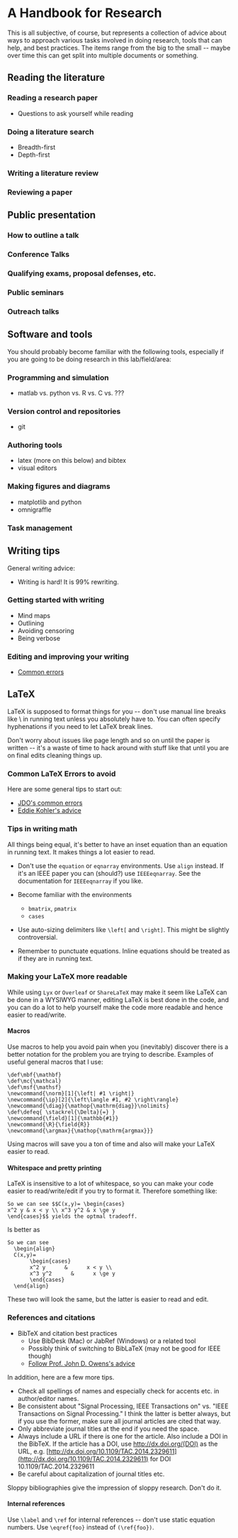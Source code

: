 # A Handbook for Research

This is all subjective, of course, but represents a collection of advice about ways to approach various tasks involved in doing research, tools that can help, and best practices. The items range from the big to the small -- maybe over time this can get split into multiple documents or something.


## Reading the literature

### Reading a research paper

* Questions to ask yourself while reading

### Doing a literature search

* Breadth-first
* Depth-first

### Writing a literature review

### Reviewing a paper


## Public presentation

### How to outline a talk

### Conference Talks

### Qualifying exams, proposal defenses, etc.

### Public seminars

### Outreach talks



## Software and tools

You should probably become familiar with the following tools, especially if you are going to be doing research in this lab/field/area:

### Programming and simulation

* matlab vs. python vs. R vs. C vs. ???

### Version control and repositories

* git


### Authoring tools

* latex (more on this below) and bibtex
* visual editors

### Making figures and diagrams

* matplotlib and python
* omnigraffle

### Task management


## Writing tips

General writing advice:

* Writing is hard! It is 99% rewriting.

### Getting started with writing

* Mind maps
* Outlining
* Avoiding censoring
* Being verbose

### Editing and improving your writing


* [Common errors](http://www.cs.columbia.edu/~hgs/etc/writing-bugs.html)

## LaTeX

LaTeX is supposed to format things for you -- don't use manual line breaks like \\ in running text unless you absolutely have to. You can often specify hyphenations if you need to let LaTeX break lines.

Don't worry about issues like page length and so on until the paper is written -- it's a waste of time to hack around with stuff like that until you are on final edits cleaning things up.

### Common LaTeX Errors to avoid

Here are some general tips to start out:

* [JDO's common errors](http://web.ece.ucdavis.edu/~jowens/commonerrors.html)
* [Eddie Kohler's advice](http://www.read.seas.harvard.edu/~kohler/latex.html)


### Tips in writing math

All things being equal, it's better to have an inset equation than an equation in running text.  It makes things a lot easier to read.

* Don't use the `equation` or `eqnarray` environments. Use `align` instead.  If it's an IEEE paper you can (should?) use `IEEEeqnarray`.  See the documentation for `IEEEeqnarray` if you like.

* Become familiar with the environments 
	* `bmatrix`, `pmatrix`
	* `cases`

* Use auto-sizing delimiters like `\left[` and `\right]`. This might be slightly controversial.

* Remember to punctuate equations. Inline equations should be treated as if they are in running text.


### Making your LaTeX more readable

While using `Lyx` or `Overleaf` or `ShareLaTeX` may make it seem like LaTeX can be done in a WYSIWYG manner, editing LaTeX is best done in the code, and you can do a lot to help yourself make the code more readable and hence easier to read/write.

#### Macros

Use macros to help you avoid pain when you (inevitably) discover there is a better notation for the problem you are trying to describe.  Examples of useful general macros that I use:

```
\def\mbf{\mathbf}
\def\mc{\mathcal}
\def\msf{\mathsf}
\newcommand{\norm}[1]{\left| #1 \right|}
\newcommand{\ip}[2]{\left\langle #1, #2 \right\rangle}
\newcommand{\diag}{\mathop{\mathrm{diag}}\nolimits}
\def\defeq{ \stackrel{\Delta}{=} }
\newcommand{\field}[1]{\mathbb{#1}}
\newcommand{\R}{\field{R}}
\newcommand{\argmax}{\mathop{\mathrm{argmax}}}
```

Using macros will save you a ton of time and also will make your LaTeX easier to read.  

#### Whitespace and pretty printing

LaTeX is insensitive to a lot of whitespace, so you can make your code easier to read/write/edit if you try to format it.  Therefore something like:

```
So we can see $$C(x,y)= \begin{cases} 
x^2 y & x < y \\ x^3 y^2 & x \ge y 
\end{cases}$$ yields the optmal tradeoff.
```

Is better as

```
So we can see
  \begin{align}
  C(x,y)= 
  	   \begin{cases}
	   x^2 y      &      x < y \\ 
	   x^3 y^2      &      x \ge y 
	   \end{cases}
  \end{align}
```
  
These two will look the same, but the latter is easier to read and edit.


### References and citations

* BibTeX and citation best practices
	* Use BibDesk (Mac) or JabRef (Windows) or a related tool
	* Possibly think of switching to BibLaTeX (may not be good for IEEE though)
	* [Follow Prof. John D. Owens's advice](https://www.ece.ucdavis.edu/~jowens/biberrors.html)

In addition, here are a few more tips.

* Check all spellings of names and especially check for accents etc. in author/editor names.
* Be consistent about "Signal Processing, IEEE Transactions on" vs. "IEEE Transactions on Signal Processing." I think the latter is better always, but if you use the former, make sure all journal articles are cited that way.
* Only abbreviate journal titles at the end if you need the space.
* Always include a URL if there is one for the article. Also include a DOI in the BibTeX. If the article has a DOI, use http://dx.doi.org/(DOI) as the URL, e.g. [http://dx.doi.org/10.1109/TAC.2014.2329611](http://dx.doi.org/10.1109/TAC.2014.2329611) for DOI 10.1109/TAC.2014.2329611
* Be careful about capitalization of journal titles etc.

Sloppy bibliographies give the impression of sloppy research. Don't do it.

#### Internal references

Use `\label` and `\ref` for internal references -- don't use static equation numbers. Use `\eqref{foo}` instead of `(\ref{foo})`.



